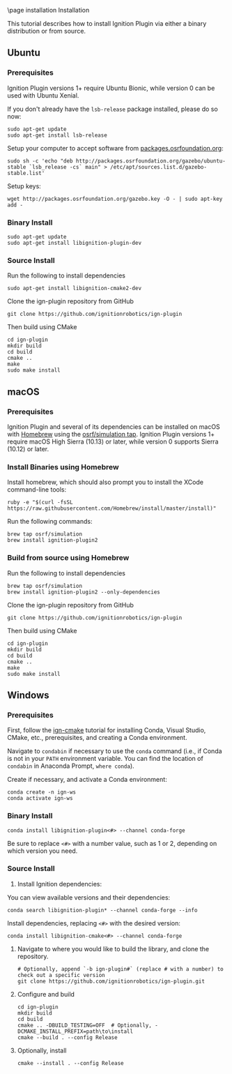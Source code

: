 \page installation Installation

This tutorial describes how to install Ignition Plugin via either a binary distribution or from source.

## Ubuntu

### Prerequisites

Ignition Plugin versions 1+ require Ubuntu Bionic, while version 0
can be used with Ubuntu Xenial.

If you don't already have the `lsb-release` package installed, please do so now:
```
sudo apt-get update
sudo apt-get install lsb-release
```

Setup your computer to accept software from
[packages.osrfoundation.org](http://packages.osrfoundation.org):

```
sudo sh -c 'echo "deb http://packages.osrfoundation.org/gazebo/ubuntu-stable `lsb_release -cs` main" > /etc/apt/sources.list.d/gazebo-stable.list'
```

Setup keys:

```
wget http://packages.osrfoundation.org/gazebo.key -O - | sudo apt-key add -
```

### Binary Install

```
sudo apt-get update
sudo apt-get install libignition-plugin-dev
```

### Source Install

Run the following to install dependencies
```
sudo apt-get install libignition-cmake2-dev
```

Clone the ign-plugin repository from GitHub
```
git clone https://github.com/ignitionrobotics/ign-plugin
```

Then build using CMake
```
cd ign-plugin
mkdir build
cd build
cmake ..
make
sudo make install
```

## macOS

### Prerequisites

Ignition Plugin and several of its dependencies can be installed on macOS
with [Homebrew](http://brew.sh/) using the [osrf/simulation
tap](https://github.com/osrf/homebrew-simulation). Ignition Plugin versions 1+
require macOS High Sierra (10.13) or later, while version 0 supports
Sierra (10.12) or later.

### Install Binaries using Homebrew

Install homebrew, which should also prompt you to install the XCode
command-line tools:

```
ruby -e "$(curl -fsSL https://raw.githubusercontent.com/Homebrew/install/master/install)"
```

Run the following commands:

```
brew tap osrf/simulation
brew install ignition-plugin2
```

### Build from source using Homebrew

Run the following to install dependencies
```
brew tap osrf/simulation
brew install ignition-plugin2 --only-dependencies
```

Clone the ign-plugin repository from GitHub
```
git clone https://github.com/ignitionrobotics/ign-plugin
```

Then build using CMake
```
cd ign-plugin
mkdir build
cd build
cmake ..
make
sudo make install
```

## Windows

### Prerequisites

First, follow the [ign-cmake](https://github.com/ignitionrobotics/ign-cmake) tutorial for installing Conda, Visual Studio, CMake, etc., prerequisites, and creating a Conda environment.

Navigate to ``condabin`` if necessary to use the ``conda`` command (i.e., if Conda is not in your `PATH` environment variable. You can find the location of ``condabin`` in Anaconda Prompt, ``where conda``).

Create if necessary, and activate a Conda environment:

```
conda create -n ign-ws
conda activate ign-ws
```

### Binary Install

```
conda install libignition-plugin<#> --channel conda-forge
```

Be sure to replace `<#>` with a number value, such as 1 or 2, depending on
which version you need.

### Source Install

1. Install Ignition dependencies:

You can view available versions and their dependencies:

```
conda search libignition-plugin* --channel conda-forge --info
```

Install dependencies, replacing `<#>` with the desired version:

```
conda install libignition-cmake<#> --channel conda-forge
```

1. Navigate to where you would like to build the library, and clone the repository.

    ```
    # Optionally, append `-b ign-plugin#` (replace # with a number) to check out a specific version
    git clone https://github.com/ignitionrobotics/ign-plugin.git
    ```

1. Configure and build

    ```
    cd ign-plugin
    mkdir build
    cd build
    cmake .. -DBUILD_TESTING=OFF  # Optionally, -DCMAKE_INSTALL_PREFIX=path\to\install
    cmake --build . --config Release
    ```

1. Optionally, install

    ```
    cmake --install . --config Release
    ```
